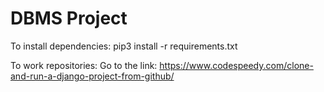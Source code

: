 # DBMS Project

To install dependencies:
pip3 install -r requirements.txt

To work repositories:
Go to the link: https://www.codespeedy.com/clone-and-run-a-django-project-from-github/